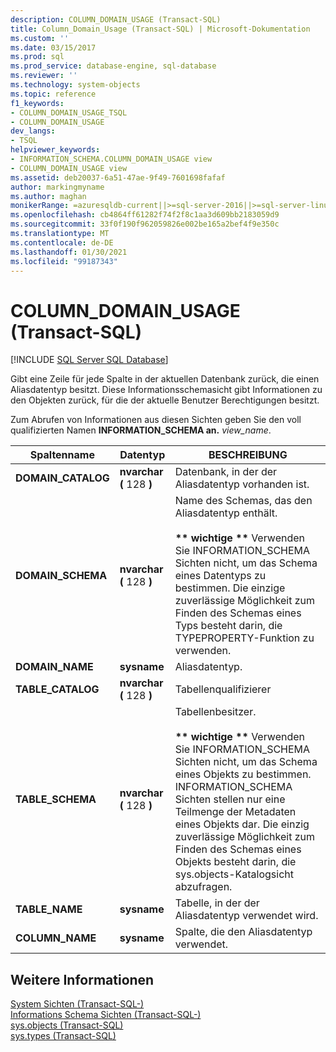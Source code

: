 ```yaml
---
description: COLUMN_DOMAIN_USAGE (Transact-SQL)
title: Column_Domain_Usage (Transact-SQL) | Microsoft-Dokumentation
ms.custom: ''
ms.date: 03/15/2017
ms.prod: sql
ms.prod_service: database-engine, sql-database
ms.reviewer: ''
ms.technology: system-objects
ms.topic: reference
f1_keywords:
- COLUMN_DOMAIN_USAGE_TSQL
- COLUMN_DOMAIN_USAGE
dev_langs:
- TSQL
helpviewer_keywords:
- INFORMATION_SCHEMA.COLUMN_DOMAIN_USAGE view
- COLUMN_DOMAIN_USAGE view
ms.assetid: deb20037-6a51-47ae-9f49-7601698fafaf
author: markingmyname
ms.author: maghan
monikerRange: =azuresqldb-current||>=sql-server-2016||>=sql-server-linux-2017||=azuresqldb-mi-current
ms.openlocfilehash: cb4864ff61282f74f2f8c1aa3d609bb2183059d9
ms.sourcegitcommit: 33f0f190f962059826e002be165a2bef4f9e350c
ms.translationtype: MT
ms.contentlocale: de-DE
ms.lasthandoff: 01/30/2021
ms.locfileid: "99187343"
---
```

# <a name="column_domain_usage-transact-sql"></a>COLUMN_DOMAIN_USAGE (Transact-SQL)
[!INCLUDE [SQL Server SQL Database](../../includes/applies-to-version/sql-asdb.md)]

  Gibt eine Zeile für jede Spalte in der aktuellen Datenbank zurück, die einen Aliasdatentyp besitzt. Diese Informationsschemasicht gibt Informationen zu den Objekten zurück, für die der aktuelle Benutzer Berechtigungen besitzt.  
  
 Zum Abrufen von Informationen aus diesen Sichten geben Sie den voll qualifizierten Namen **INFORMATION_SCHEMA an.** _view_name_.  
  
|Spaltenname|Datentyp|BESCHREIBUNG|  
|-----------------|---------------|-----------------|  
|**DOMAIN_CATALOG**|**nvarchar (** 128 **)**|Datenbank, in der der Aliasdatentyp vorhanden ist.|  
|**DOMAIN_SCHEMA**|**nvarchar (** 128 **)**|Name des Schemas, das den Aliasdatentyp enthält.<br /><br /> **&#42;&#42; wichtige &#42;&#42;** Verwenden Sie INFORMATION_SCHEMA Sichten nicht, um das Schema eines Datentyps zu bestimmen. Die einzige zuverlässige Möglichkeit zum Finden des Schemas eines Typs besteht darin, die TYPEPROPERTY-Funktion zu verwenden.|  
|**DOMAIN_NAME**|**sysname**|Aliasdatentyp.|  
|**TABLE_CATALOG**|**nvarchar (** 128 **)**|Tabellenqualifizierer|  
|**TABLE_SCHEMA**|**nvarchar (** 128 **)**|Tabellenbesitzer.<br /><br /> **&#42;&#42; wichtige &#42;&#42;** Verwenden Sie INFORMATION_SCHEMA Sichten nicht, um das Schema eines Objekts zu bestimmen. INFORMATION_SCHEMA Sichten stellen nur eine Teilmenge der Metadaten eines Objekts dar. Die einzig zuverlässige Möglichkeit zum Finden des Schemas eines Objekts besteht darin, die sys.objects-Katalogsicht abzufragen.|  
|**TABLE_NAME**|**sysname**|Tabelle, in der der Aliasdatentyp verwendet wird.|  
|**COLUMN_NAME**|**sysname**|Spalte, die den Aliasdatentyp verwendet.|  
  
## <a name="see-also"></a>Weitere Informationen  
 [System Sichten &#40;Transact-SQL-&#41;](../../t-sql/language-reference.md)   
 [Informations Schema Sichten &#40;Transact-SQL-&#41;](~/relational-databases/system-information-schema-views/system-information-schema-views-transact-sql.md)   
 [sys.objects &#40;Transact-SQL&#41;](../../relational-databases/system-catalog-views/sys-objects-transact-sql.md)   
 [sys.types &#40;Transact-SQL&#41;](../../relational-databases/system-catalog-views/sys-types-transact-sql.md)  
  
